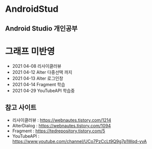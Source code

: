 # AndroidStud 

## Android Studio 개인공부






# 그래프 미반영
* 2021 04-08 리사이클러뷰
* 2021 04-12 Alter 다중선택 까지
* 2021 04-13 Alter 로그인창 
* 2021 04-14 Fragment 학습
* 2021 04-29 YouTubeAPI 학습중  

## 참고 사이트
* 리사이클러뷰 : https://webnautes.tistory.com/1214
* AlterDialog : https://webnautes.tistory.com/1094
* Fragment    : https://tedrepository.tistory.com/5
* YouTubeAPI  : https://www.youtube.com/channel/UCo7PzCcLt9Q9g7p1Wqd-yvA

